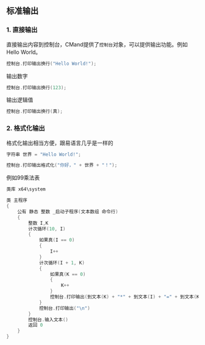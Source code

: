 ## 标准输出

### 1. 直接输出

直接输出内容到控制台，CMand提供了`控制台`对象，可以提供输出功能。例如Hello World。

```cpp
控制台.打印输出换行("Hello World!");
```

输出数字

```cpp
控制台.打印输出换行(123);
```

输出逻辑值

```cpp
控制台.打印输出换行(真);
```

### 2. 格式化输出

格式化输出相当方便，跟易语言几乎是一样的

```cpp
字符串 世界 = "Hello World!";

控制台.打印输出格式化("你好，" + 世界 + "！");

```

例如99乘法表

```cpp
类库 x64\system

类 主程序
{
    公有 静态 整数 _启动子程序(文本数组 命令行)
    {
        整数 I,K
        计次循环(10, I)
        {
            如果真(I == 0)
            {
                I++
            }
            计次循环(I + 1, K)
            {
                如果真(K == 0)
                {
                    K++ 
                }
                控制台.打印输出(到文本(K) + "*" + 到文本(I) + "=" + 到文本(K*I) + " ")
            }
            控制台.打印输出("\n")
        }
        控制台.输入文本()
        返回 0
    }
}
```
